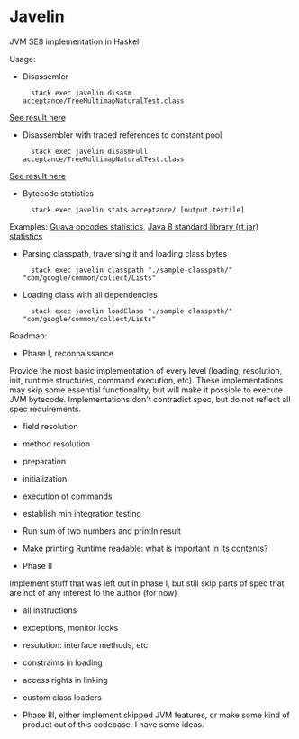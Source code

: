 Javelin
=======
JVM SE8 implementation in Haskell

Usage:
* Disassemler

        stack exec javelin disasm acceptance/TreeMultimapNaturalTest.class
 [See result here](https://gist.github.com/antonlogvinenko/9a6dcc4dbabe0acef90df3a7f9fd7d0b)

* Disassembler with traced references to constant pool

        stack exec javelin disasmFull acceptance/TreeMultimapNaturalTest.class
 [See result here](https://gist.github.com/antonlogvinenko/cdc157a251efe965b9af2244ba41fcf6)

* Bytecode statistics

        stack exec javelin stats acceptance/ [output.textile]
 Examples: [Guava opcodes statistics](https://gist.github.com/antonlogvinenko/a9d8f813b4ceb4eebf1ebec598882f2a), [Java 8 standard library (rt.jar) statistics](https://gist.github.com/antonlogvinenko/e5461abdd1431c231a6a8e7734c04a05)

* Parsing classpath, traversing it and loading class bytes

        stack exec javelin classpath "./sample-classpath/" "com/google/common/collect/Lists"

* Loading class with all dependencies

        stack exec javelin loadClass "./sample-classpath/" "com/google/common/collect/Lists"


Roadmap:
* Phase I, reconnaissance

Provide the most basic implementation of every level (loading, resolution, init, runtime structures, command execution, etc). These implementations may skip some essential functionality, but will make it possible to execute JVM bytecode. Implementations don't contradict spec, but do not reflect all spec requirements.
  * field resolution
  * method resolution
  * preparation
  * initialization
  * execution of commands
  * establish min integration testing
  * Run sum of two numbers and println result
  * Make printing Runtime readable: what is important in its contents?

* Phase II

Implement stuff that was left out in phase I, but still skip parts of spec that are not of any interest to the author (for now)
  * all instructions
  * exceptions, monitor locks
  * resolution: interface methods, etc
  * constraints in loading
  * access rights in linking
  * custom class loaders


* Phase III, either implement skipped JVM features, or make some kind of product out of this codebase. I have some ideas.